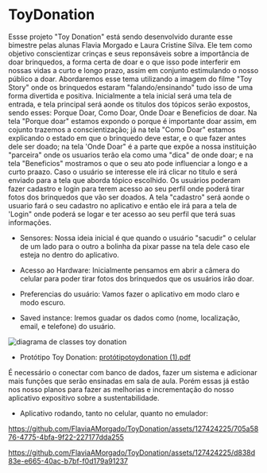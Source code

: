 # ToyDonation

Essse projeto "Toy Donation" está sendo desenvolvido durante esse bimestre pelas alunas Flavia Morgado e Laura Cristine Silva. Ele tem como objetivo conscientizar crinças e seus reponsáveis sobre a importância de doar brinquedos, a forma certa de doar e o que isso pode interferir em nossas vidas a curto e longo prazo, assim em conjunto estimulando o nosso público a doar. Abordaremos esse tema utilizando a imagem do filme "Toy Story" onde os brinquedos estaram "falando/ensinando" tudo isso de uma forma divertida e positiva. 
	Inicialmente a tela inicial será uma tela de entrada, e tela principal será aonde os titulos dos tópicos serão expostos, sendo esses: Porque Doar, Como Doar, Onde Doar e Beneficios de doar. Na tela "Porque doar" estamos expondo o porque é importante doar assim, em cojunto trazemos a conscientização; já na tela "Como Doar" estamos explicando o estado em que o brinquedo deve estar, e o que fazer antes dele ser doado; na tela 'Onde Doar" é a parte que expõe a nossa instituição "parceira" onde os usuarios terão ela como uma "dica" de onde doar; e na tela "Beneficios" mostramos o que o seu ato pode influenciar a longo e a curto praazo.   Caso o usuário se interesse ele irá clicar no titulo e será enviado para a tela que aborda tópico escolhido. Os  usuários poderam fazer cadastro e login para terem acesso ao seu perfil onde poderá tirar fotos dos brinquedos que vão ser doados. A tela "cadastro" será aonde o usuario fará o seu cadastro no aplicativo e então ele irá para a tela de 'Login" onde poderá se logar e ter acesso ao seu perfil que terá suas informações.

 - Sensores: Nossa ideia inicial é que quando o usuário "sacudir" o celular de um lado para o outro a bolinha da pixar passe na tela dele caso ele esteja no dentro do aplicativo.

 - Acesso ao Hardware: Inicialmente pensamos em abrir a câmera do celular para poder tirar fotos dos brinquedos que os usuários irão doar.

 - Preferencias do usuário: Vamos fazer o aplicativo em modo claro e modo escuro. 

 - Saved instance: Iremos guadar os dados como (nome, localização, email, e telefone) do usuário.


![diagrama de classes toy donation](https://github.com/FlaviaAMorgado/ToyDonation/assets/127445372/9b41077c-7045-4782-a2fb-5113d44502e9)

 - Protótipo Toy Donation:
 [protótipotoydonation (1).pdf](https://github.com/FlaviaAMorgado/ToyDonation/files/12317801/prototipotoydonation.1.pdf)


É necessário o conectar com banco de dados, fazer um sistema e adicionar mais funções que serão ensinadas em sala de aula. Porém essas já estão nos nosso planos para fazer as melhorias e incrementação do nosso aplicativo expositivo sobre a sustentabilidade.

- Aplicativo rodando, tanto no celular, quanto no emulador:
  


https://github.com/FlaviaAMorgado/ToyDonation/assets/127424225/705a5876-4775-4bfa-9f22-227177dda255



https://github.com/FlaviaAMorgado/ToyDonation/assets/127424225/d838d83e-e665-40ac-b7bf-f0d179a91237


